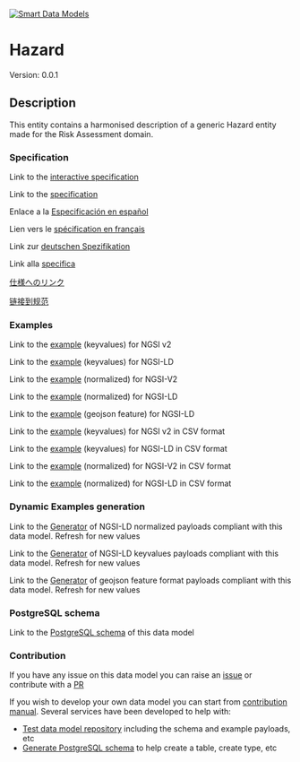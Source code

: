[![Smart Data Models](https://smartdatamodels.org/wp-content/uploads/2022/01/SmartDataModels_logo.png "Logo")](https://smartdatamodels.org)
# Hazard
Version: 0.0.1

## Description 

This entity contains a harmonised description of a generic Hazard entity made for the Risk Assessment domain.
### Specification

Link to the [interactive specification](https://swagger.lab.fiware.org/?url=https://smart-data-models.github.io/dataModel.RiskManagement/Hazard/swagger.yaml)

Link to the [specification](https://github.com/smart-data-models/dataModel.RiskManagement/blob/master/Hazard/doc/spec.md)

Enlace a la [Especificación en español](https://github.com/smart-data-models/dataModel.RiskManagement/blob/master/Hazard/doc/spec_ES.md)

Lien vers le [spécification en français](https://github.com/smart-data-models/dataModel.RiskManagement/blob/master/Hazard/doc/spec_FR.md)

Link zur [deutschen Spezifikation](https://github.com/smart-data-models/dataModel.RiskManagement/blob/master/Hazard/doc/spec_DE.md)

Link alla [specifica](https://github.com/smart-data-models/dataModel.RiskManagement/blob/master/Hazard/doc/spec_IT.md)

[仕様へのリンク](https://github.com/smart-data-models/dataModel.RiskManagement/blob/master/Hazard/doc/spec_JA.md)

[链接到规范](https://github.com/smart-data-models/dataModel.RiskManagement/blob/master/Hazard/doc/spec_ZH.md)
### Examples

Link to the [example](https://smart-data-models.github.io/dataModel.RiskManagement/Hazard/examples/example.json) (keyvalues) for NGSI v2

Link to the [example](https://smart-data-models.github.io/dataModel.RiskManagement/Hazard/examples/example.jsonld) (keyvalues) for NGSI-LD

Link to the [example](https://smart-data-models.github.io/dataModel.RiskManagement/Hazard/examples/example-normalized.json) (normalized) for NGSI-V2

Link to the [example](https://smart-data-models.github.io/dataModel.RiskManagement/Hazard/examples/example-normalized.jsonld) (normalized) for NGSI-LD

Link to the [example](https://smart-data-models.github.io/dataModel.RiskManagement/Hazard/examples/example-geojsonfeature.json) (geojson feature) for NGSI-LD

Link to the [example](https://smart-data-models.github.io/dataModel.RiskManagement/Hazard/examples/example.json.csv) (keyvalues) for NGSI v2 in CSV format

Link to the [example](https://smart-data-models.github.io/dataModel.RiskManagement/Hazard/examples/example.jsonld.csv) (keyvalues) for NGSI-LD in CSV format

Link to the [example](https://smart-data-models.github.io/dataModel.RiskManagement/Hazard/examples/example-normalized.json.csv) (normalized) for NGSI-V2 in CSV format

Link to the [example](https://smart-data-models.github.io/dataModel.RiskManagement/Hazard/examples/example-normalized.jsonld.csv) (normalized) for NGSI-LD in CSV format
### Dynamic Examples generation

Link to the [Generator](https://smartdatamodels.org/extra/ngsi-ld_generator.php?schemaUrl=https://raw.githubusercontent.com/smart-data-models/dataModel.RiskManagement/master/Hazard/schema.json&email=info@smartdatamodels.org) of NGSI-LD normalized payloads compliant with this data model. Refresh for new values

Link to the [Generator](https://smartdatamodels.org/extra/ngsi-ld_generator_keyvalues.php?schemaUrl=https://raw.githubusercontent.com/smart-data-models/dataModel.RiskManagement/master/Hazard/schema.json&email=info@smartdatamodels.org) of NGSI-LD keyvalues payloads compliant with this data model. Refresh for new values

Link to the [Generator](https://smartdatamodels.org/extra/geojson_features_generator.php?schemaUrl=https://raw.githubusercontent.com/smart-data-models/dataModel.RiskManagement/master/Hazard/schema.json&email=info@smartdatamodels.org) of geojson feature format payloads compliant with this data model. Refresh for new values
### PostgreSQL schema

Link to the [PostgreSQL schema](https://smart-data-models.github.io/dataModel.RiskManagement/Hazard/schema.sql) of this data model
### Contribution

 If you have any issue on this data model you can raise an [issue](https://github.com/smart-data-models/dataModel.RiskManagement/issues)  or contribute with a [PR](https://github.com/smart-data-models/dataModel.RiskManagement/pulls)

 If you wish to develop your own data model you can start from [contribution manual](https://bit.ly/contribution_manual). Several services have been developed to help with: 
 - [Test data model repository](https://smartdatamodels.org/index.php/data-models-contribution-api/) including the schema and example payloads, etc
 - [Generate PostgreSQL schema](https://smartdatamodels.org/index.php/sql-service/) to help create a table, create type, etc